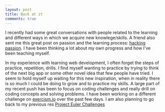 ```yaml
---
layout: post
title: Back at it
comments: true
---
```


I recently had some great conversations with people related to the learning and different ways in which we acquire new knowlege/skills.  A friend also sent me this great post on passion and the learning process: [hacking passion](http://www.kytrinyx.com/blog/hacking-passion). I have been thinking a lot about my  own progress and how I've been teaching myself.

In my experience with learning web development, I often forget the steps of practice, repetition, drills.  I find myself wanting to practice by trying to think of the next big app or some other novel idea that few people have tried.  I seem to hold myself up waiting for this new inspiration, when in reality there is so much I could be doing to grow and to practice my skills. A large part of my recent push has been to focus on coding challenges and really drill on coding concepts and solving problems. I have been working on a different challenge on [exercism.io](http:www.exercism.io) over the past few days.  I am also planning to go back to my previous res [Project Euler Challenges](https://projecteuler.net/)
